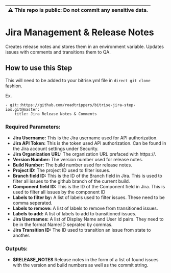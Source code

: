 | :warning: This repo is public: Do not commit any sensitive data. |
| --- |

# Jira Management & Release Notes

Creates release notes and stores them in an environment variable.  Updates issues with comments and transitions them to QA.


## How to use this Step

This will need to be added to your bitrise.yml file in `direct git clone` fashion.

Ex. 
```
- git::https://github.com/roadtrippers/bitrise-jira-step-ios.git@master:
    title: Jira Release Notes & Comments
```

### Required Parameters:
- **Jira Username:** This is the Jira username used for API authorization.
- **Jira API Token:** This is the token used API authorization. Can be found in the Jira account settings under Security.
- **Jira Organization URL:** The organization URL prefaced with https://.
- **Version Number:** The version number used for release notes.
- **Build Number:** The build number used for release notes.
- **Project ID:** The project ID used to filter issues.
- **Branch field ID:** This is the ID of the Branch field in Jira.  This is used to filter all issues to the github branch of the current build.
- **Component field ID:** This is the ID of the Component field in Jira.  This is used to filter all issues by the component ID
- **Labels to filter by:** A list of labels used to filter issues.  These need to be comma seperated.
- **Labels to remove:** A list of labels to remove from transitioned issues.
- **Labels to add:** A list of labels to add to transitioned issues.
- **Jira Usernames:** A list of Display Name and User Id pairs.  They need to be in the format Name:ID seprated by commas.
- **Jira Transition ID:** The ID used to transition an issue from state to another.

### Outputs:
- **$RELEASE_NOTES** Release notes in the form of a list of found issues with the version and build numbers as well as the commit string.

